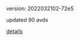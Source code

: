 version: 2022032102-72e5

updated 90 avds

[details](https://github.com/0x74f917491bfa7ebfa379/ali_avd_db/blob/master/change_log/2022/03/21/02/72e5.txt)